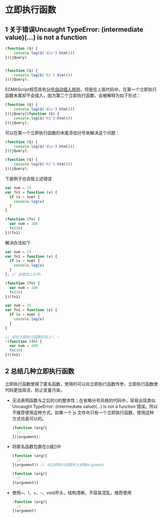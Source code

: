 # 立即执行函数

## 1 关于错误Uncaught TypeError: (intermediate value)(...) is not a function

```js
(function ($) {
    console.log($('div').html())
})(jQuery)


(function ($) {
    console.log($('h1').html())
})(jQuery);
```

ECMAScript规范具有[分号自动插入规则](https://www.ecma-international.org/ecma-262/5.1/#sec-7.9)，但是在上面代码中，在第一个立即执行函数末尾却不会插入，因为第二个立即执行函数，会被解释为如下形式：

```js
(function ($) {
    console.log($('div').html())
})(jQuery)(function ($) {
    console.log($('h1').html())
})(jQuery);
```

可以在第一个立即执行函数的末尾添加分号来解决这个问题：

```js
(function ($) {
    console.log($('div').html())
})(jQuery);

(function ($) {
    console.log($('h1').html())
})(jQuery);
```

下面例子也会报上述错误

```js
var num = 15
var fn1 = function (x) {
  if (x > num) {
    console.log(x)
  }
}

(function (fn) {
  var num = 100
  fn(30)
})(fn1)
```

解决办法如下

```js
var num = 15
var fn1 = function (x) {
  if (x > num) {
    console.log(x)
  }
}; // 这里加上分号;

(function (fn) {
  var num = 100
  fn(30)
})(fn1)
```

```js
var num = 15
var fn1 = function (x) {
  if (x > num) {
    console.log(x)
  }
}

// 或在立即执行函数前加上!、~
!(function (fn) {
  var num = 100
  fn(30)
})(fn1)
```

## 2 总结几种立即执行函数

立即执行函数使用了匿名函数，使用时可以向立即执行函数传参，立即执行函数使代码更加简洁，防止变量污染。

- 无法表明函数与之后的()的整体性；在省略分号风格的代码中，容易出现类似Uncaught TypeError: (intermediate value)(...) is not a function 错误。所以不推荐使用这种方式。如果一个 js 文件中只有一个立即执行函数，使用这种方式也是可以的。
  ```js
  (function (arg){
    // ...
  })(argument);
  ```

- 将匿名函数包裹在()或[]中
  ```js
  (function (arg){
    // ...
  }(argument)) // 向立即执行函数传入参数argument

  [function (arg){
    // ...
  }(argument)]
  ```

- 使用~、!、+、-、void开头，结构清晰，不容易混乱，推荐使用
  ```js
  !function (arg){
    // ...
  }(argument)
  ```